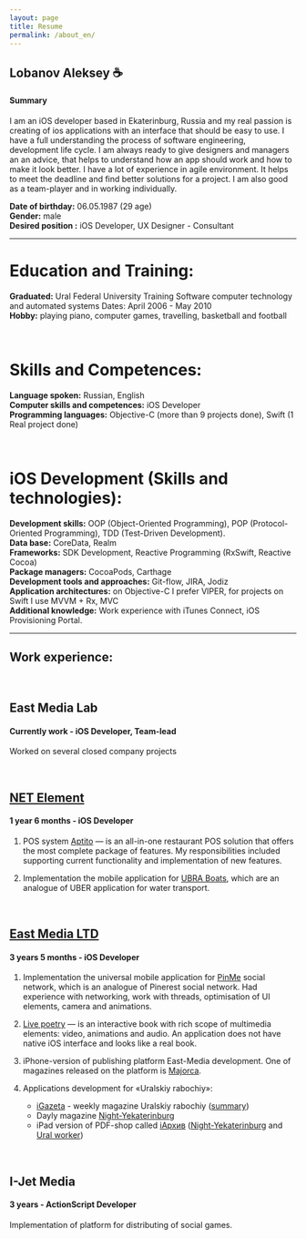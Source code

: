 ```yaml
---
layout: page
title: Resume
permalink: /about_en/
---
```

## Lobanov Aleksey :coffee:

#### Summary
I am an iOS developer based in Ekaterinburg, Russia and my real passion is creating of ios applications with an interface that should be easy to use. I have a full understanding the process of software engineering, development life cycle. I am always ready to give designers and managers an an advice, that helps to understand how an app should work and how to make it look better. I have a lot of experience in agile environment. It helps to meet the deadline and find better solutions for a project. I am also good as a team-player and in working individually.

**Date of birthday:** 06.05.1987 (29 age)<br/>
**Gender:** male<br/>
**Desired position :** iOS Developer, UX Designer - Consultant

---

# Education and Training:
**Graduated:** Ural Federal University Training Software computer technology and automated systems
Dates: April 2006 - May 2010<br/>
**Hobby:** playing piano, computer games, travelling, basketball and football

<br/>

# Skills and Competences:
**Language spoken:** Russian, English<br/>
**Computer skills and competences:** iOS Developer<br/>
**Programming languages:** Objective-C (more than 9 projects done), Swift (1 Real project done)

<br/>

# iOS Development (Skills and technologies):
**Development skills:** OOP (Object-Oriented Programming), POP (Protocol-Oriented Programming), TDD (Test-Driven Development).<br/>
**Data base:** CoreData, Realm<br/>
**Frameworks:** SDK Development, Reactive Programming (RxSwift, Reactive Cocoa)<br/>
**Package managers:** CocoaPods, Carthage<br/>
**Development tools and approaches:** Git-flow, JIRA, Jodiz<br/>
**Application architectures:** on Objective-C I prefer VIPER, for projects on Swift I use MVVM + Rx, MVC<br/>
**Additional knowledge:** Work experience with iTunes Connect, iOS Provisioning Portal.

---

## Work experience:

<br/>

## **East Media Lab**

#### Currently work - iOS Developer, Team-lead

Worked on several closed company projects

<br/>

## **[NET Element](https://www.netelement.com/en)**

#### 1 year 6 months - iOS Developer

1. POS system [Aptito](https://aptito.com/) — is an all-in-one restaurant POS solution that offers the most complete package of features. My responsibilities included supporting current functionality and implementation of new features.

2. Implementation the mobile application for [UBRA Boats](http://www.unitedboatridersassociation.com/), which are an analogue of UBER application for water transport.

<br/>

## **[East Media LTD](http://www.east-media.ru/)**

#### 3 years 5 months - iOS Developer

1. Implementation the universal mobile application for [PinMe](http://pinme.ru/) social network, which is an analogue of Pinerest social network. Had experience with networking, work with threads, optimisation of UI elements, camera and animations.

2. [Live poetry](#) — is an interactive book with rich scope of multimedia elements: video, animations and audio. An application does not have native iOS interface and looks like a real book.

3. iPhone-version of publishing platform East-Media development. One of magazines released on the platform is  [Majorca](http://www.east-media.ru/portfolio/25/).

4. Applications development  for «Uralskiy rabochiy»:
	- [iGazeta](http://ipad.uralsky-rabochi.ru/) - weekly magazine Uralskiy rabochiy ([summary](http://www.east-media.ru/portfolio/12/))
	- Dayly magazine [Night-Yekaterinburg](https://itunes.apple.com/ru/app/ivecerka-setevoe-izdanie-vecernij/id477025674)
	- iPad version of PDF-shop called [iАрхив](http://iarchive.info/) ([Night-Yekaterinburg](https://itunes.apple.com/ru/app/iarhiv-ve/id880577339) and [Ural worker](https://itunes.apple.com/ru/app/iarhiv-ur/id688696313))

<br/>

## **I-Jet Media**

#### 3 years - ActionScript Developer

Implementation of platform for distributing of social games.
